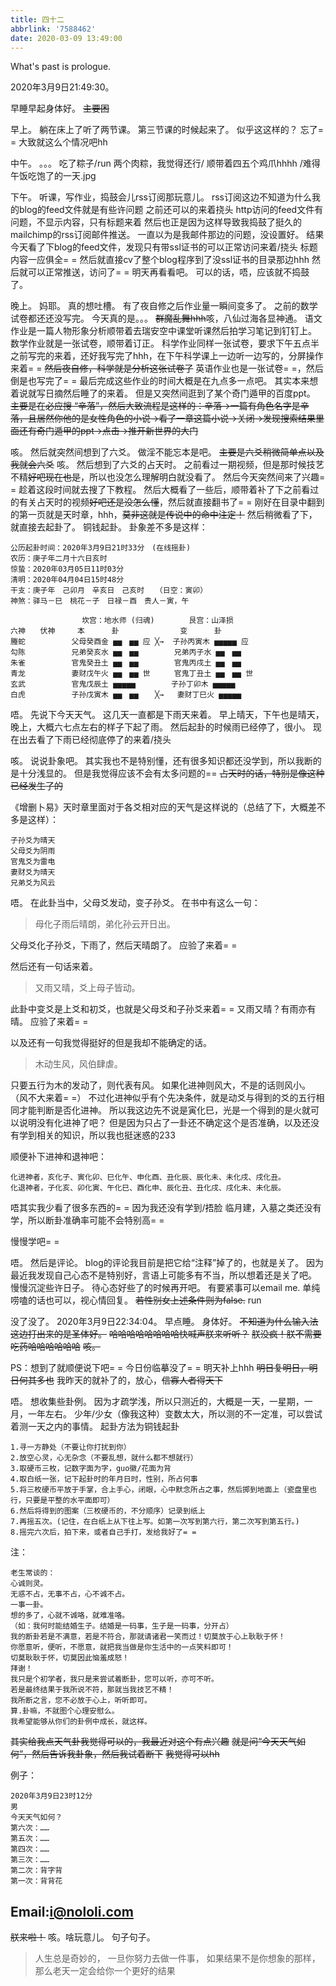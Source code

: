 ```yaml
---
title: 四十二
abbrlink: '7588462'
date: 2020-03-09 13:49:00
---
```

What's past is prologue.

<!--more-->2020年3月9日21:49:30。
早睡早起身体好。
~~主要困~~

早上。
躺在床上了听了两节课。
第三节课的时候起来了。
似乎这这样的？
忘了= =
大致就这么个情况吧hh

中午。
。。。
吃了粽子/run
两个肉粽，我觉得还行/
顺带着四五个鸡爪hhhh
/难得午饭吃饱了的一天.jpg

下午。
听课，写作业，捣鼓会儿rss订阅那玩意儿。
rss订阅这边不知道为什么我的blog的feed文件就是有些许问题
之前还可以的来着挠头
http访问的feed文件有问题，不显示内容，只有标题来着
然后也正是因为这样导致我捣鼓了挺久的mailchimp的rss订阅邮件推送。
一直以为是我邮件那边的问题，没设置好。
结果今天看了下blog的feed文件，发现只有带ssl证书的可以正常访问来着/挠头
标题内容一应俱全= =
然后就直接cv了整个blog程序到了没ssl证书的目录那边hhh
然后就可以正常推送，访问了= =
明天再看看吧。
可以的话，唔，应该就不捣鼓了。

晚上。
妈耶。
真的想吐槽。
有了夜自修之后作业量一瞬间变多了。
之前的数学试卷都还还没写完。
今天真的是。。。
~~群魔乱舞hhh~~咳，八仙过海各显神通。
语文作业是一篇人物形象分析顺带着去瑞安空中课堂听课然后拍学习笔记到钉钉上。
数学作业就是一张试卷，顺带着订正。
科学作业同样一张试卷，要求下午五点半之前写完的来着，还好我写完了hhh，在下午科学课上一边听一边写的，分屏操作来着= =
~~然后夜自修，科学就是分析这张试卷了~~
英语作业也是一张试卷= =，然后倒是也写完了= =
最后完成这些作业的时间大概是在九点多一点吧。
其实本来想着说就写日摘然后睡了的来着。
但是又突然间逛到了某个奇门遁甲的百度ppt。
~~主要是在必应搜 “辛落”，然后大致流程是这样的：辛落→一篇有角色名字是辛落，且居然你他的是女性角色的小说→看了一章这篇小说→关闭→发现搜索结果里面还有奇门遁甲的ppt→点击→推开新世界的大门~~

咳。
然后就突然间想到了六爻。
做淫不能忘本是吧。
~~主要是六爻稍微简单点以及我就会六爻~~
咳。
然后想到了六爻的占天时。
之前看过一期视频，但是那时候技艺不精~~好吧现在也是~~，所以也没怎么理解明白就没看了。
然后今天突然间来了兴趣= =
趁着这段时间就去搜了下教程。
然后大概看了一些后，顺带着补了下之前看过的有关占天时的视频~~好吧还是没怎么懂~~，然后就直接翻书了= =
刚好在目录中翻到的第一页就是天时章，hhh，~~莫非这就是传说中的命中注定！~~
然后稍微看了下，就直接去起卦了。
铜钱起卦。
卦象差不多是这样：
```liuyao
公历起卦时间：2020年3月9日21时33分　(在线摇卦)
农历：庚子年二月十六日亥时
惊蛰：2020年03月05日11时03分
清明：2020年04月04日15时48分
干支：庚子年　己卯月　辛亥日　己亥时　　（日空：寅卯）
神煞：驿马－巳　桃花－子　日禄－酉　贵人－寅，午

　　 　　　　　　　坎宫：地水师 (归魂)　　 　　艮宫：山泽损 　　　
六神　　伏神　　　本　 　　卦　　 　 　　　　变　 　　卦
螣蛇 　　　　　 父母癸酉金 ▅▅　▅▅ 应 ╳→  子孙丙寅木 ▅▅▅▅▅ 应
勾陈 　　　　　 兄弟癸亥水 ▅▅　▅▅ 　 　　 兄弟丙子水 ▅▅　▅▅ 　
朱雀 　　　　　 官鬼癸丑土 ▅▅　▅▅ 　 　　 官鬼丙戌土 ▅▅　▅▅ 　
青龙 　　　　　 妻财戊午火 ▅▅　▅▅ 世 　　 官鬼丁丑土 ▅▅　▅▅ 世
玄武 　　　　　 官鬼戊辰土 ▅▅▅▅▅ 　 　　 子孙丁卯木 ▅▅▅▅▅ 　
白虎 　　　　　 子孙戊寅木 ▅▅　▅▅ 　 ╳→   妻财丁巳火 ▅▅▅▅▅ 　

```

唔。
先说下今天天气。
这几天一直都是下雨天来着。
早上晴天，下午也是晴天，晚上，大概六七点左右的样子下起了雨。
然后起卦的时候雨已经停了，很小。
现在出去看了下雨已经彻底停了的来着/挠头

咳。
说说卦象吧。
其实我也不是特别懂，还有很多知识都还没学到，所以我断的是十分浅显的。
但是我觉得应该不会有太多问题的== ~~占天时的话，特别是像这种已经发生了的~~

《增删卜易》天时章里面对于各爻相对应的天气是这样说的（总结了下，大概差不多是这样）：
```liouyao
子孙爻为晴天
父母爻为阴雨
官鬼爻为雷电
妻财爻为晴天
兄弟爻为风云
```

唔。
在此卦当中，父母爻发动，变子孙爻。
在书中有这么一句：

> 母化子雨后晴朗，弟化孙云开日出。

父母爻化子孙爻，下雨了，然后天晴朗了。
应验了来着= =

然后还有一句话来着。

> 又雨又晴，爻上母子皆动。

此卦中变爻是上爻和初爻，也就是父母爻和子孙爻来着= =
又雨又晴？有雨亦有晴。
应验了来着= =

以及还有一句我觉得挺好的但是我却不能确定的话。

> 木动生风，风伯肆虐。

只要五行为木的发动了，则代表有风。
如果化进神则风大，不是的话则风小。
（风不大来着= =）
不过化进神似乎有个先决条件，就是动爻与得到的爻的五行相同才能判断是否化进神。
所以我这边先不说是寅化巳，光是一个得到的是火就可以说明没有化进神了吧？
但是因为只占了一卦还不确定这个是否准确，以及还没有学到相关的知识，所以我也挺迷惑的233

顺便补下进神和退神吧：
```liuyao
化进神者，亥化子、寅化卯、巳化午、申化酉、丑化辰、辰化未、未化戌、戌化丑。
化退神者，子化亥、卯化寅、午化巳、酉化申、辰化丑、丑化戌、戌化未、未化辰。
```

唔其实我少看了很多东西的= =
因为我还没有学到/捂脸
临月建，入墓之类还没有学，所以断卦准确率可能不会特别高= =

慢慢学吧= =

唔。
然后是评论。
blog的评论我目前是把它给“注释”掉了的，也就是关了。
因为最近我发现自己心态不是特别好，言语上可能多有不当，所以想着还是关了吧。
慢慢沉淀些许日子。
待心态好些了的时候再开吧。
有要紧事可以email me.
单纯唠嗑的话也可以，视心情回复。
~~若性别女上述条件则为false.~~
run

没了没了。
2020年3月9日22:34:04。
早点睡。
身体好。
~~不知道为什么输入法这边打出来的是圣体好。~~
~~哈哈哈哈哈哈哈哈快喊声朕来听听？~~
~~朕没疯！朕不需要吃药哈哈哈哈哈哈~~
~~咳。~~

PS：想到了就顺便说下吧= =
今日份临摹没了= =
明天补上hhh
~~明日复明日，明日何其多也~~
我昨天的就补了的，放心，~~信寡人者得天下~~

唔。
想收集些卦例。
因为才疏学浅，所以只测近的，大概是一天，一星期，一月，一年左右。
少年/少女（像我这种）变数太大，所以测的不一定准，可以尝试着测一天之内的事情。
起卦方法为铜钱起卦

```liuyao
1.寻一方静处（不要让你打扰到你）
2.放空心灵，心无杂念（不要乱想，就什么都不想就行）
3.取硬币三枚，记数字面为字，guo徽/花面为背
4.取白纸一张，记下起卦时的年月日时，性别，所占何事
5.将三枚硬币平放于手掌，合上手心，闭眼，心中默念所占之事，然后掷到地面上（瓷盘里也行，只要是平整的水平面即可）
6.然后将得到的图案（三枚硬币的，不分顺序）记录到纸上
7.再摇五次。(记住，在白纸上从下往上写。如第一次写到第六行，第二次写到第五行。)
8.摇完六次后，拍下来，或者自己手打，发给我好了= =
```

注：
```liuyao
老生常谈的：
心诚则灵。
无惑不占，无事不占，心不诚不占。
一事一卦。
想的多了，心就不诚咯，就难准咯。
（如：我何时能结婚生子。结婚是一码事，生子是一码事，分开占）
我的断卦若是不满意，若是不符合，那就请诸君一笑而过！切莫放于心上耿耿于怀！
你愿意听，便听，不愿意，就把我当做是你生活中的一点笑料即可！
切莫耿耿于怀，切莫因此恼羞成怒！
拜谢！
我只是个初学者，我只是来尝试着断卦，您可以听，亦可不听。
若是最终结果于我所说不符，那就当我技艺不精！
我所断之言，您不必放于心上，听听即可。
算.卦嘛，不就图个心理安慰么。
我希望能够从你们的卦例中成长，就这样。
```

~~其实给我点天气卦我觉得可以的，我最近对这个有点兴趣~~
~~就是问“今天天气如何”，然后告诉我卦象，然后我试着断下~~
~~我觉得可以hh~~

例子：
```liuyao
2020年3月9日23时12分
男
今天天气如何？
第六次：……
第五次：……
第四次：……
第三次：……
第二次：背字背
第一次：背背花
```


Email:i@nololi.com
----------
~~朕来啦！~~
咳。啥玩意儿。
句子句子。

> 人生总是奇妙的，
> 一旦你努力去做一件事，
> 如果结果不是你想象的那样，
> 那么老天一定会给你一个更好的结果



